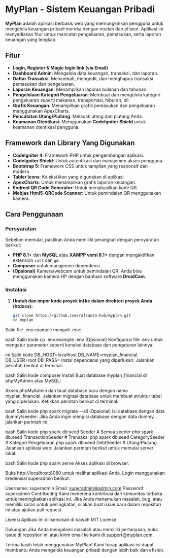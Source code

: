 # MyPlan - Sistem Keuangan Pribadi

**MyPlan** adalah aplikasi berbasis web yang memungkinkan pengguna untuk mengelola keuangan pribadi mereka dengan mudah dan efisien. Aplikasi ini menyediakan fitur untuk mencatat pengeluaran, pemasukan, serta laporan keuangan yang lengkap.

## Fitur
- **Login, Register & Magic login link (via Email)**
- **Dashboard Admin**: Mengelola data keuangan, transaksi, dan laporan.
- **Daftar Transaksi**: Menambah, mengedit, dan menghapus transaksi pemasukan dan pengeluaran.
- **Laporan Keuangan**: Menampilkan laporan bulanan dan tahunan.
- **Pengelolaan Kategori Pengeluaran**: Membuat dan mengelola kategori pengeluaran seperti makanan, transportasi, hiburan, dll.
- **Grafik Keuangan**: Menampilkan grafik pemasukan dan pengeluaran menggunakan ApexCharts.
- **Pencatatan Utang/Piutang**: Melacak utang dan piutang Anda.
- **Keamanan Otentikasi**: Menggunakan **CodeIgniter Shield** untuk keamanan otentikasi pengguna.

## Framework dan Library Yang Digunakan
- **CodeIgniter 4**: Framework PHP untuk pengembangan aplikasi.
- **CodeIgniter Shield**: Untuk autentikasi dan manajemen akses pengguna.
- **Bootstrap 5**: Framework CSS untuk tampilan yang responsif dan modern.
- **Tabler Icons**: Koleksi ikon yang digunakan di aplikasi.
- **ApexCharts**: Untuk menampilkan grafik laporan keuangan.
- **Endroid QR Code Generator**: Untuk menghasilkan kode QR.
- **Mebjas Html5-QRCode Scanner**: Untuk pemindaian QR menggunakan kamera.

## Cara Penggunaan

### Persyaratan
Sebelum memulai, pastikan Anda memiliki perangkat dengan persyaratan berikut:
- **PHP 8.1+** dan **MySQL** atau **XAMPP versi 8.1+** dengan mengaktifkan extension `intl` dan `gd`.
- **Composer** untuk manajemen dependensi.
- **(Opsional)** Kamera/webcam untuk pemindaian QR. Anda bisa menggunakan kamera HP dengan bantuan software **DroidCam**.

### Instalasi

1. **Unduh dan impor kode proyek ini ke dalam direktori proyek Anda (htdocs):**
   ```bash
   git clone https://github.com/rafsanza-hub/myplan.git
   cd myplan
Salin file .env.example menjadi .env:

bash
Salin kode
cp .env.example .env
(Opsional) Konfigurasi file .env untuk mengatur parameter seperti koneksi database dan pengaturan lainnya:

ini
Salin kode
DB_HOST=localhost
DB_NAME=myplan_financial
DB_USER=root
DB_PASS=
Instal dependensi yang diperlukan: Jalankan perintah berikut di terminal:

bash
Salin kode
composer install
Buat database myplan_financial di phpMyAdmin atau MySQL:

Akses phpMyAdmin dan buat database baru dengan nama myplan_financial.
Jalankan migrasi database untuk membuat struktur tabel yang diperlukan: Ketikkan perintah berikut di terminal:

bash
Salin kode
php spark migrate --all
(Opsional) Isi database dengan data dummy/seeder: Jika Anda ingin mengisi database dengan data dummy, jalankan perintah ini:

bash
Salin kode
php spark db:seed Seeder # Semua seeder
php spark db:seed TransactionSeeder # Transaksi
php spark db:seed CategorySeeder # Kategori Pengeluaran
php spark db:seed DebtSeeder # Utang/Piutang
Jalankan aplikasi web: Jalankan perintah berikut untuk memulai server lokal:

bash
Salin kode
php spark serve
Akses aplikasi di browser:

Buka http://localhost:8080 untuk melihat aplikasi Anda.
Login menggunakan kredensial superadmin berikut:

Username: superadmin
Email: superadmin@admin.com
Password: superadmin
Contributing
Kami menerima kontribusi dari komunitas terbuka untuk meningkatkan aplikasi ini. Jika Anda menemukan masalah, bug, atau memiliki saran untuk peningkatan, silakan buat issue baru dalam repositori ini atau ajukan pull request.

Lisensi
Aplikasi ini dilisensikan di bawah MIT License.

Dukungan
Jika Anda mengalami masalah atau memiliki pertanyaan, buka issue di repositori ini atau kirim email ke kami di support@myplan.com.

Terima kasih telah menggunakan MyPlan! Kami harap aplikasi ini dapat membantu Anda mengelola keuangan pribadi dengan lebih baik dan efisien.
